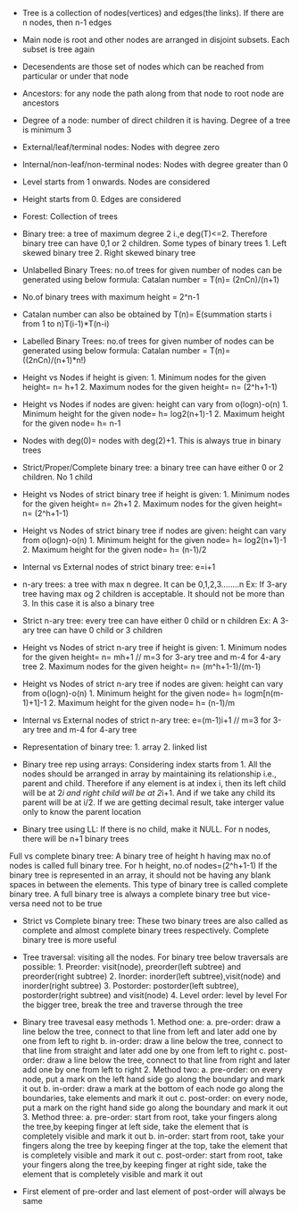 * Tree is a collection of nodes(vertices) and edges(the links). If there are n nodes, then n-1 edges

* Main node is root and other nodes are arranged in disjoint subsets. Each subset is tree again

* Decesendents are those set of nodes which can be reached from particular or under that node

* Ancestors: for any node the path along from that node to root node are ancestors

* Degree of a node: number of direct children it is having. Degree of a tree is minimum 3

* External/leaf/terminal nodes: Nodes with degree zero

* Internal/non-leaf/non-terminal nodes: Nodes with degree greater than 0

* Level starts from 1 onwards. Nodes are considered

* Height starts from 0. Edges are considered

* Forest: Collection of trees

* Binary tree: a tree of maximum degree 2 i.,e deg(T)<=2. Therefore binary tree can have 0,1 or 2 children. Some types of binary trees 
        1. Left skewed binary tree 
        2. Right skewed binary tree

* Unlabelled Binary Trees: no.of trees for given number of nodes can be generated using below formula:
       Catalan number = T(n)= (2nCn)/(n+1)

* No.of binary trees with maximum height = 2^n-1

* Catalan number can also be obtained by T(n)= E(summation starts i from 1 to n)T(i-1)*T(n-i)

* Labelled Binary Trees: no.of trees for given number of nodes can be generated using below formula:
       Catalan number = T(n)= ((2nCn)/(n+1)*n!)

* Height vs Nodes if height is given:
        1. Minimum nodes for the given height= n= h+1
        2. Maximum nodes for the given height= n= (2^h+1-1)

* Height vs Nodes if nodes are given: height can vary from o(logn)-o(n)
        1. Minimum height for the given node= h= log2(n+1)-1
        2. Maximum height for the given node= h= n-1

* Nodes with deg(0)= nodes with deg(2)+1. This is always true in binary trees

* Strict/Proper/Complete binary tree: a binary tree can have either 0 or 2 children. No 1 child

* Height vs Nodes of strict binary tree if height is given:
        1. Minimum nodes for the given height= n= 2h+1
        2. Maximum nodes for the given height= n= (2^h+1-1)

* Height vs Nodes of strict binary tree if nodes are given: height can vary from o(logn)-o(n)
        1. Minimum height for the given node= h= log2(n+1)-1
        2. Maximum height for the given node= h= (n-1)/2

* Internal vs External nodes of strict binary tree: e=i+1

* n-ary trees: a tree with max n degree. It can be 0,1,2,3........n
        Ex: If 3-ary tree having max og 2 children is acceptable. It should not be more than 3. In this case it is also a binary tree

* Strict n-ary tree: every tree can have either 0 child or n children
        Ex: A 3-ary tree can have 0 child or 3 children

* Height vs Nodes of strict n-ary tree if height is given:
        1. Minimum nodes for the given height= n= mh+1 // m=3 for 3-ary tree and m-4 for 4-ary tree
        2. Maximum nodes for the given height= n= (m^h+1-1)/(m-1)

* Height vs Nodes of strict n-ary tree if nodes are given: height can vary from o(logn)-o(n)
        1. Minimum height for the given node= h= logm[n(m-1)+1]-1
        2. Maximum height for the given node= h= (n-1)/m

* Internal vs External nodes of strict n-ary tree: e=(m-1)i+1  // m=3 for 3-ary tree and m-4 for 4-ary tree

* Representation of binary tree: 1. array 2. linked list

* Binary tree rep using arrays: Considering index starts from 1. All the nodes should be arranged in array by maintaining its relationship i.e., parent and child. Therefore if any element is at index i, then its left child will be at 2*i and right child will be at 2*i+1. And if we take any child its parent will be at i/2. If we are getting decimal result, take interger value only to know the parent location

* Binary tree using LL: If there is no child, make it NULL. For n nodes, there will be n+1 binary trees

Full vs complete binary tree: A binary tree of height h having max no.of nodes is called full binary tree. For h height, no.of nodes=(2^h+1-1)
If the binary tree is represented in an array, it should not be having any blank spaces in between the elements. This type of binary tree is called complete binary tree. A full binary tree is always a complete binary tree but vice-versa need not to be true

* Strict vs Complete binary tree: These two binary trees are also called as complete and almost complete binary trees respectively. Complete binary tree is more useful

* Tree traversal: visiting all the nodes. For binary tree below traversals are possible:
        1. Preorder: visit(node), preorder(left subtree) and preorder(right subtree)
        2. Inorder: inorder(left subtree),visit(node) and inorder(right subtree)
        3. Postorder: postorder(left subtree), postorder(right subtree) and visit(node)
        4. Level order: level by level
        For the bigger tree, break the tree and traverse through the tree
* Binary tree travesal easy methods
        1. Method one:
                a. pre-order: draw a line below the tree, connect to that line from left and later add one by one from left to right
                b. in-order:  draw a line below the tree, connect to that line from straight and later add one by one from left to right
                c. post-order: draw a line below the tree, connect to that line from right and later add one by one from left to right
        2. Method two:
                a. pre-order: on every node, put a mark on the left hand side go along the boundary and mark it out
                b. in-order: draw a mark at the bottom of each node go along the boundaries, take elements and mark it out
                c. post-order: on every node, put a mark on the right hand side go along the boundary and mark it out
        3. Method three:
                a. pre-order: start from root, take your fingers along the tree,by keeping finger at left side, take the element that is completely visible and mark it out
                b. in-order:  start from root, take your fingers along the tree by keeping finger at the top, take the element that is completely visible and mark it out
                c. post-order:  start from root, take your fingers along the tree,by keeping finger at right side, take the element that is completely visible and mark it out

* First element of pre-order and last element of post-order will always be same
